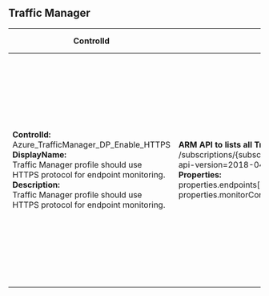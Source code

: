 ## Traffic Manager

| ControlId | Dependent Azure API(s) and Properties | Control spec-let |
|-----------|-------------------------------------|------------------|
| <b>ControlId:</b><br> Azure_TrafficManager_DP_Enable_HTTPS <br><b>DisplayName:</b><br>Traffic Manager profile should use HTTPS protocol for endpoint monitoring. <br><b>Description: </b><br> Traffic Manager profile should use HTTPS protocol for endpoint monitoring. |  <b> ARM API to lists all Traffic Manager profiles within a subscription: </b> <br> /subscriptions/{subscriptionId}/providers/Microsoft.Network/trafficmanagerprofiles?<br>api-version=2018-04-01 <br><b>Properties:</b><br> properties.endpoints[\*] <br> properties.monitorConfig.protocol | <b>Passed: </b><br> 1. No endpoints are present in the traffic manager profile. <br> 2. All endpoints are disabled <br> 3. Endpoints are enabled with HTTPS protocol. <br><b>Failed: </b><br> Endpoints are enabled without HTTPS protocol. <br><b>NotApplicable: </b><br> TCP protocol is enabled for endpoint monitoring. |

